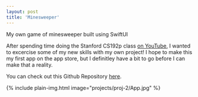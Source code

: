 ```yaml
---
layout: post
title: 'Minesweeper'
---
```


My own game of minesweeper built using SwiftUI

After spending time doing the Stanford CS192p class [on YouTube](https://youtu.be/jbtqIBpUG7g),
I wanted to excercise some of my new skills with my own project! I hope to make this my first
app on the app store, but I definitley have a bit to go before I can make that a reality.

You can check out this Github Repository [here](https://github.com/zobiejrz/minesweeper).

{% include plain-img.html image="projects/proj-2/App.jpg" %}
